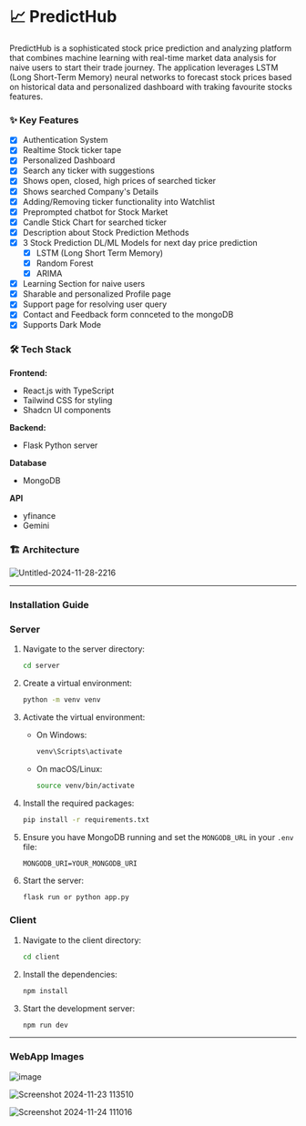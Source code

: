 # 📈 PredictHub

PredictHub is a sophisticated stock price prediction and analyzing platform that combines machine learning with real-time market data analysis for naive users to start their trade journey. The application leverages LSTM (Long Short-Term Memory) neural networks to forecast stock prices based on historical data and personalized dashboard with traking favourite stocks features. 

### ✨ Key Features

- [x] Authentication System
- [x] Realtime Stock ticker tape
- [x] Personalized Dashboard
- [x] Search any ticker with suggestions
- [x] Shows open, closed, high prices of searched ticker
- [x] Shows searched Company's Details 
- [x] Adding/Removing ticker functionality into Watchlist
- [x] Preprompted chatbot for Stock Market
- [x] Candle Stick Chart for searched ticker 
- [x] Description about Stock Prediction Methods
- [x] 3 Stock Prediction DL/ML Models for next day price prediction
    - [x] LSTM (Long Short Term Memory)
    - [x] Random Forest
    - [x] ARIMA
- [x] Learning Section for naive users
- [x] Sharable and personalized Profile page
- [x] Support page for resolving user query
- [x] Contact and Feedback form connceted to the mongoDB
- [x] Supports Dark Mode 

### 🛠️ Tech Stack

**Frontend:**
- React.js with TypeScript
- Tailwind CSS for styling
- Shadcn UI components

**Backend:**
- Flask Python server

**Database**
- MongoDB 

**API**
- yfinance
- Gemini


### 🏗️ Architecture

![Untitled-2024-11-28-2216](https://github.com/user-attachments/assets/3fa6ac3e-55dd-46ce-a999-8c2ea2edd349)

---

### Installation Guide

### Server

1. Navigate to the server directory:
    ```sh
    cd server
    ```
2. Create a virtual environment:
    ```sh
    python -m venv venv
    ```
3. Activate the virtual environment:
    - On Windows:
        ```sh
        venv\Scripts\activate
        ```
    - On macOS/Linux:
        ```sh
        source venv/bin/activate
        ```
4. Install the required packages:
    ```sh
    pip install -r requirements.txt
    ```
5. Ensure you have MongoDB running and set the `MONGODB_URL` in your `.env` file:
    ```env
    MONGODB_URI=YOUR_MONGODB_URI
    ```

6. Start the server:
    ```sh
    flask run or python app.py
    ```

### Client

1. Navigate to the client directory:
    ```sh
    cd client
    ```
2. Install the dependencies:
    ```sh
    npm install
    ```
3. Start the development server:
    ```sh
    npm run dev
    ```

---

### WebApp Images

![image](https://github.com/user-attachments/assets/f6f2ce2c-9104-42ab-ac71-ab82e29842b0)

![Screenshot 2024-11-23 113510](https://github.com/user-attachments/assets/513847d9-5155-4879-a33e-f8a8fe1061b3)

![Screenshot 2024-11-24 111016](https://github.com/user-attachments/assets/7a9a6708-ff86-47cb-b3ff-746e85e02f3d)
